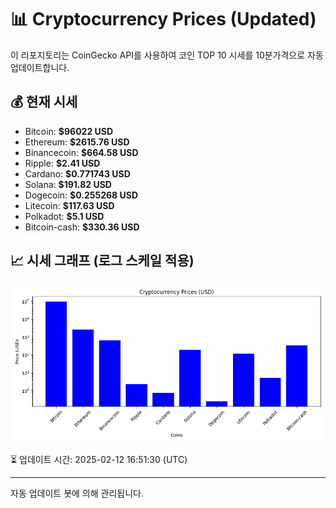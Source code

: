 
# 📊 Cryptocurrency Prices (Updated)

이 리포지토리는 CoinGecko API를 사용하여 코인 TOP 10 시세를 10분가격으로 자동 업데이트합니다.

## 💰 현재 시세
- Bitcoin: **$96022 USD**
- Ethereum: **$2615.76 USD**
- Binancecoin: **$664.58 USD**
- Ripple: **$2.41 USD**
- Cardano: **$0.771743 USD**
- Solana: **$191.82 USD**
- Dogecoin: **$0.255268 USD**
- Litecoin: **$117.63 USD**
- Polkadot: **$5.1 USD**
- Bitcoin-cash: **$330.36 USD**

## 📈 시세 그래프 (로그 스케일 적용)
![Crypto Prices](crypto_prices.png)

⏳ 업데이트 시간: 2025-02-12 16:51:30 (UTC)

---
자동 업데이트 봇에 의해 관리됩니다.
